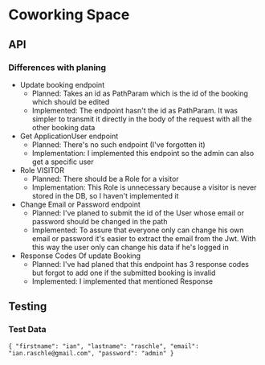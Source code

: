 # Coworking Space

## API
### Differences with planing
* Update booking endpoint
  * Planned: Takes an id as PathParam which is the id of the booking which should be edited
  * Implemented: The endpoint hasn't the id as PathParam. It was simpler to transmit it directly in the body of the request with all the other booking data
* Get ApplicationUser endpoint
  * Planned: There's no such endpoint (I've forgotten it)
  * Implementation: I implemented this endpoint so the admin can also get a specific user
* Role VISITOR
  * Planned: There should be a Role for a visitor
  * Implementation: This Role is unnecessary because a visitor is never stored in the DB, so I haven't implemented it
* Change Email or Password endpoint
  * Planned: I've planed to submit the id of the User whose email or password should be changed in the path
  * Implemented: To assure that everyone only can change his own email or password it's easier to extract the email from the Jwt. With this way the user only can change his data if he's logged in
* Response Codes Of update Booking
  * Planned: I've had planed that this endpoint has 3 response codes but forgot to add one if the submitted booking is invalid
  * Implemented: I implemented that mentioned Response

## Testing
### Test Data
`
{
"firstname": "ian",
"lastname": "raschle",
"email": "ian.raschle@gmail.com",
"password": "admin"
}
`
